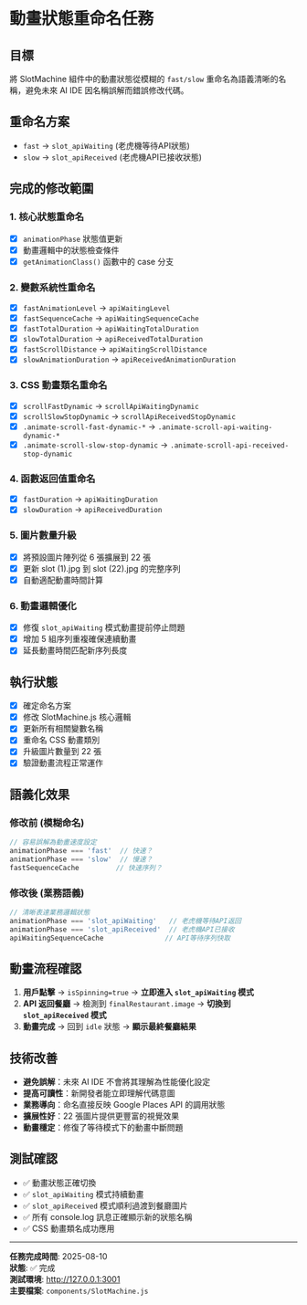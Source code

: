 # 動畫狀態重命名任務

## 目標
將 SlotMachine 組件中的動畫狀態從模糊的 `fast/slow` 重命名為語義清晰的名稱，避免未來 AI IDE 因名稱誤解而錯誤修改代碼。

## 重命名方案
- `fast` → `slot_apiWaiting` (老虎機等待API狀態)
- `slow` → `slot_apiReceived` (老虎機API已接收狀態)

## 完成的修改範圍

### 1. 核心狀態重命名
- [x] `animationPhase` 狀態值更新
- [x] 動畫邏輯中的狀態檢查條件
- [x] `getAnimationClass()` 函數中的 case 分支

### 2. 變數系統性重命名
- [x] `fastAnimationLevel` → `apiWaitingLevel`
- [x] `fastSequenceCache` → `apiWaitingSequenceCache`
- [x] `fastTotalDuration` → `apiWaitingTotalDuration`
- [x] `slowTotalDuration` → `apiReceivedTotalDuration`
- [x] `fastScrollDistance` → `apiWaitingScrollDistance`
- [x] `slowAnimationDuration` → `apiReceivedAnimationDuration`

### 3. CSS 動畫類名重命名
- [x] `scrollFastDynamic` → `scrollApiWaitingDynamic`
- [x] `scrollSlowStopDynamic` → `scrollApiReceivedStopDynamic`
- [x] `.animate-scroll-fast-dynamic-*` → `.animate-scroll-api-waiting-dynamic-*`
- [x] `.animate-scroll-slow-stop-dynamic` → `.animate-scroll-api-received-stop-dynamic`

### 4. 函數返回值重命名
- [x] `fastDuration` → `apiWaitingDuration`
- [x] `slowDuration` → `apiReceivedDuration`

### 5. 圖片數量升級
- [x] 將預設圖片陣列從 6 張擴展到 22 張
- [x] 更新 slot (1).jpg 到 slot (22).jpg 的完整序列
- [x] 自動適配動畫時間計算

### 6. 動畫邏輯優化
- [x] 修復 `slot_apiWaiting` 模式動畫提前停止問題
- [x] 增加 5 組序列重複確保連續動畫
- [x] 延長動畫時間匹配新序列長度

## 執行狀態
- [x] 確定命名方案
- [x] 修改 SlotMachine.js 核心邏輯
- [x] 更新所有相關變數名稱
- [x] 重命名 CSS 動畫類別
- [x] 升級圖片數量到 22 張
- [x] 驗證動畫流程正常運作

## 語義化效果

### 修改前 (模糊命名)
```javascript
// 容易誤解為動畫速度設定
animationPhase === 'fast'  // 快速？
animationPhase === 'slow'  // 慢速？
fastSequenceCache         // 快速序列？
```

### 修改後 (業務語義)
```javascript
// 清晰表達業務邏輯狀態
animationPhase === 'slot_apiWaiting'   // 老虎機等待API返回
animationPhase === 'slot_apiReceived'  // 老虎機API已接收
apiWaitingSequenceCache               // API等待序列快取
```

## 動畫流程確認

1. **用戶點擊** → `isSpinning=true` → **立即進入 `slot_apiWaiting` 模式**
2. **API 返回餐廳** → 檢測到 `finalRestaurant.image` → **切換到 `slot_apiReceived` 模式**
3. **動畫完成** → 回到 `idle` 狀態 → **顯示最終餐廳結果**

## 技術改善

- **避免誤解**：未來 AI IDE 不會將其理解為性能優化設定
- **提高可讀性**：新開發者能立即理解代碼意圖
- **業務導向**：命名直接反映 Google Places API 的調用狀態
- **擴展性好**：22 張圖片提供更豐富的視覺效果
- **動畫穩定**：修復了等待模式下的動畫中斷問題

## 測試確認

- ✅ 動畫狀態正確切換
- ✅ `slot_apiWaiting` 模式持續動畫
- ✅ `slot_apiReceived` 模式順利過渡到餐廳圖片
- ✅ 所有 console.log 訊息正確顯示新的狀態名稱
- ✅ CSS 動畫類名成功應用

---

**任務完成時間**: 2025-08-10  
**狀態**: ✅ 完成  
**測試環境**: http://127.0.0.1:3001  
**主要檔案**: `components/SlotMachine.js`
